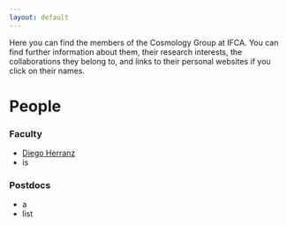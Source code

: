 ```yaml
---
layout: default
---
```


Here you can find the members of the Cosmology Group at IFCA. You can find further information about them, their research interests, the collaborations they belong to, and links to their personal websites if you click on their names.

# People

### Faculty

- [Diego Herranz]({{site.url}}/main_pages/people/herranzd/)
- is

### Postdocs
- a 
- list



